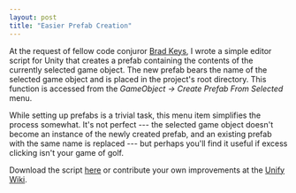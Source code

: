 ```yaml
---
layout: post
title: "Easier Prefab Creation"
---
```


At the request of fellow code conjuror [Brad Keys](http://www.bradkeys.com/), I wrote a simple editor script for Unity that creates a prefab containing the contents of the currently selected game object. The new prefab bears the name of the selected game object and is placed in the project's root directory. This function is accessed from the *GameObject → Create Prefab From Selected* menu.

While setting up prefabs is a trivial task, this menu item simplifies the process somewhat. It's not perfect --- the selected game object doesn't become an instance of the newly created prefab, and an existing prefab with the same name is replaced --- but perhaps you'll find it useful if excess clicking isn't your game of golf.

Download the script [here](https://gist.github.com/mminer/975358) or contribute your own improvements at the [Unify Wiki](http://www.unifycommunity.com/wiki/index.php?title=CreatePrefabFromSelected).

